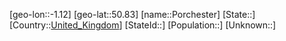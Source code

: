 ﻿---
location: [50.83,-1.12]
type: City
tags:
- geo/City


SpocWebEntityId: 33461
isDeleted: false
confidential: public

---
[geo-lon::-1.12]
[geo-lat::50.83]
[name::Porchester]
[State::]
[Country::[United_Kingdom](geo/Continent/Europe/United_Kingdom.md)]
[StateId::]
[Population::]
[Unknown::]

